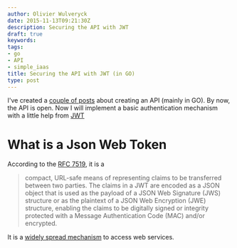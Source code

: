 ```yaml
---
author: Olivier Wulveryck
date: 2015-11-13T09:21:30Z
description: Securing the API with JWT
draft: true
keywords:
tags:
- go
- API
- simple_iaas
title: Securing the API with JWT (in GO)
type: post
---
```


I've created a [couple of posts](http://blog.owulveryck.info/tags/simple-iaas/) about creating an API (mainly in GO).
By now, the API is open. Now I will implement a basic authentication mechanism with a little help from [JWT](http://jwt.io)

# What is a Json Web Token

According to the [RFC 7519](https://tools.ietf.org/html/rfc7519), it is a
> compact, URL-safe means of representing
> claims to be transferred between two parties.  The claims in a JWT
> are encoded as a JSON object that is used as the payload of a JSON
> Web Signature (JWS) structure or as the plaintext of a JSON Web
> Encryption (JWE) structure, enabling the claims to be digitally
> signed or integrity protected with a Message Authentication Code
> (MAC) and/or encrypted.

It is a [widely spread mechanism](https://www.google.fr/trends/explore#q=json%20web%20token) to access web services.
